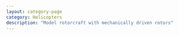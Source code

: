 ```yaml
---
layout: category-page
category: Helicopters
description: "Model rotorcraft with mechanically driven rotors"
---
```

